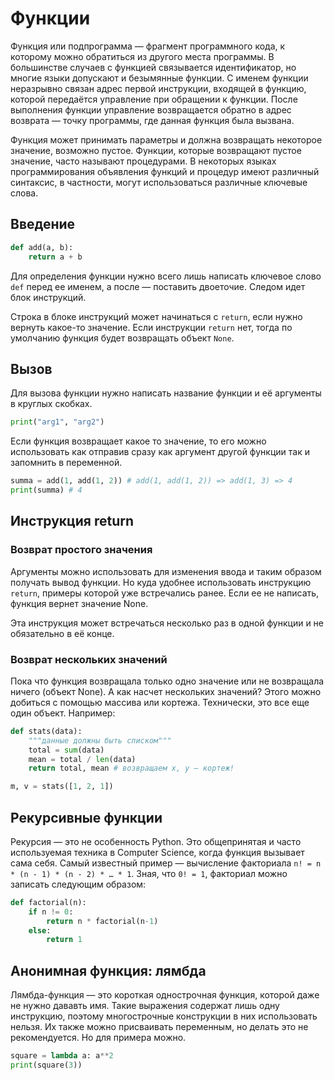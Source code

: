 # Функции

Функция или подпрограмма — фрагмент программного кода, к которому можно обратиться из другого места программы. В большинстве случаев с функцией связывается идентификатор, но многие языки допускают и безымянные функции. С именем функции неразрывно связан адрес первой инструкции, входящей в функцию, которой передаётся управление при обращении к функции. После выполнения функции управление возвращается обратно в адрес возврата — точку программы, где данная функция была вызвана.

Функция может принимать параметры и должна возвращать некоторое значение, возможно пустое. Функции, которые возвращают пустое значение, часто называют процедурами. В некоторых языках программирования объявления функций и процедур имеют различный синтаксис, в частности, могут использоваться различные ключевые слова.

## Введение

```python
def add(a, b):
    return a + b
```

Для определения функции нужно всего лишь написать ключевое слово `def` перед ее именем, а после — поставить двоеточие. Следом идет блок инструкций.

Cтрока в блоке инструкций может начинаться с `return`, если нужно вернуть какое-то значение. Если инструкции `return` нет, тогда по умолчанию функция будет возвращать объект `None`.

## Вызов

Для вызова функции нужно написать название функции и её аргументы в круглых скобках.

```python
print("arg1", "arg2")
```

Если функция возвращает какое то значение, то его можно использовать как отправив сразу как аргумент другой функции так и запомнить в переменной.

```python
summa = add(1, add(1, 2)) # add(1, add(1, 2)) => add(1, 3) => 4
print(summa) # 4
```

## Инструкция return
### Возврат простого значения

Аргументы можно использовать для изменения ввода и таким образом получать вывод функции. Но куда удобнее использовать инструкцию `return`, примеры которой уже встречались ранее. Если ее не написать, функция вернет значение None.

Эта инструкция может встречаться несколько раз в одной функции и не обязательно в её конце.

### Возврат нескольких значений

Пока что функция возвращала только одно значение или не возвращала ничего (объект None). А как насчет нескольких значений? Этого можно добиться с помощью массива или кортежа. Технически, это все еще один объект. Например:

```python
def stats(data):
    """данные должны быть списком"""
    total = sum(data)
    mean = total / len(data)
    return total, mean # возвращаем x, y — кортеж!

m, v = stats([1, 2, 1])
```

## Рекурсивные функции
Рекурсия — это не особенность Python. Это общепринятая и часто используемая техника в Computer Science, когда функция вызывает сама себя. Самый известный пример — вычисление факториала `n! = n * (n - 1) * (n - 2) * … * 1`. Зная, что `0! = 1`, факториал можно записать следующим образом:

```python
def factorial(n):
    if n != 0:
        return n * factorial(n-1)
    else:
        return 1
```

## Анонимная функция: лямбда

Лямбда-функция — это короткая однострочная функция, которой даже не нужно дававть имя. Такие выражения содержат лишь одну инструкцию, поэтому многострочные конструкции в них  использовать нельзя. Их также можно присваивать переменным, но делать это не рекомендуется.
Но для примера можно.

```python
square = lambda a: a**2
print(square(3))
```